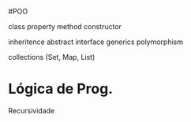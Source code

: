  #POO 
 
 class
 property
 method
 constructor

 inheritence
 abstract
 interface
 generics
 polymorphism

 collections (Set, Map, List)

 # Lógica de Prog.
 
  Recursividade